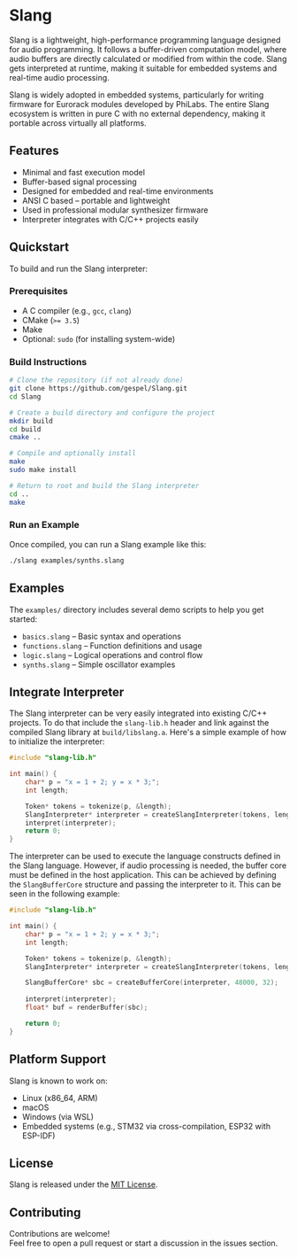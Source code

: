 # Slang

Slang is a lightweight, high-performance programming language designed for audio programming. It follows a buffer-driven computation model, where audio buffers are directly calculated or modified from within the code. Slang gets interpreted at runtime, making it suitable for embedded systems and real-time audio processing.

Slang is widely adopted in embedded systems, particularly for writing firmware for Eurorack modules developed by PhiLabs. The entire Slang ecosystem is written in pure C with no external dependency, making it portable across virtually all platforms.


## Features

- Minimal and fast execution model  
- Buffer-based signal processing  
- Designed for embedded and real-time environments  
- ANSI C based – portable and lightweight  
- Used in professional modular synthesizer firmware
- Interpreter integrates with C/C++ projects easily


## Quickstart

To build and run the Slang interpreter:

### Prerequisites

- A C compiler (e.g., `gcc`, `clang`)
- CMake (`>= 3.5`)
- Make
- Optional: `sudo` (for installing system-wide)

### Build Instructions

```bash
# Clone the repository (if not already done)
git clone https://github.com/gespel/Slang.git
cd Slang

# Create a build directory and configure the project
mkdir build
cd build
cmake ..

# Compile and optionally install
make
sudo make install

# Return to root and build the Slang interpreter
cd ..
make
```
### Run an Example
Once compiled, you can run a Slang example like this: 
```bash
./slang examples/synths.slang
```

## Examples

The `examples/` directory includes several demo scripts to help you get started:

- `basics.slang` – Basic syntax and operations
- `functions.slang` – Function definitions and usage
- `logic.slang` – Logical operations and control flow
- `synths.slang` – Simple oscillator examples

## Integrate Interpreter
The Slang interpreter can be very easily integrated into existing C/C++ projects.
To do that include the `slang-lib.h` header and link against the compiled Slang library at `build/libslang.a`. Here's a simple example of how to initialize the interpreter:

```c
#include "slang-lib.h"

int main() {
    char* p = "x = 1 + 2; y = x * 3;";
    int length;

    Token* tokens = tokenize(p, &length);
    SlangInterpreter* interpreter = createSlangInterpreter(tokens, length);
    interpret(interpreter);
    return 0;
}
```
The interpreter can be used to execute the language constructs defined in the Slang language. However, if audio processing is needed, the buffer core must be defined in the host application.
This can be achieved by defining the `SlangBufferCore` structure and passing the interpreter to it. This can be seen in the following example:
```c
#include "slang-lib.h"

int main() {
    char* p = "x = 1 + 2; y = x * 3;";
    int length;

    Token* tokens = tokenize(p, &length);
    SlangInterpreter* interpreter = createSlangInterpreter(tokens, length);

    SlangBufferCore* sbc = createBufferCore(interpreter, 48000, 32);
    
    interpret(interpreter);
    float* buf = renderBuffer(sbc);

    return 0;
}
```
## Platform Support

Slang is known to work on:

- Linux (x86_64, ARM)
- macOS
- Windows (via WSL)
- Embedded systems (e.g., STM32 via cross-compilation, ESP32 with ESP-IDF)


## License

Slang is released under the [MIT License](LICENSE).


## Contributing

Contributions are welcome!  
Feel free to open a pull request or start a discussion in the issues section.